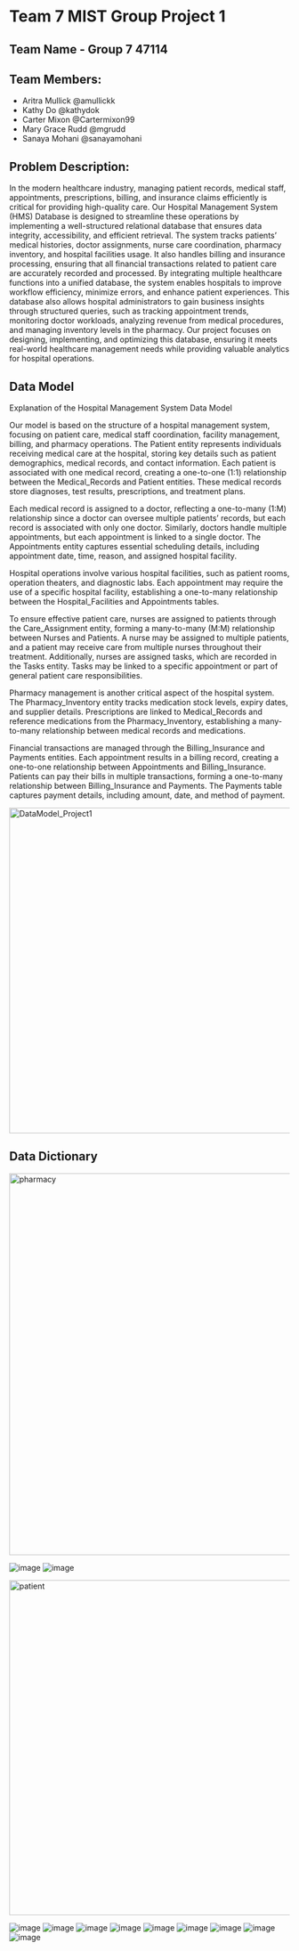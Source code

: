 # Team 7 MIST Group Project 1 
## Team Name - Group 7 47114
## Team Members: 
- Aritra Mullick @amullickk
- Kathy Do @kathydok
- Carter Mixon @Cartermixon99
- Mary Grace Rudd @mgrudd 
- Sanaya Mohani @sanayamohani

## Problem Description:
In the modern healthcare industry, managing patient records, medical staff, appointments, prescriptions, billing, and insurance claims efficiently is critical for providing high-quality care. Our Hospital Management System (HMS) Database is designed to streamline these operations by implementing a well-structured relational database that ensures data integrity, accessibility, and efficient retrieval. The system tracks patients’ medical histories, doctor assignments, nurse care coordination, pharmacy inventory, and hospital facilities usage. It also handles billing and insurance processing, ensuring that all financial transactions related to patient care are accurately recorded and processed. By integrating multiple healthcare functions into a unified database, the system enables hospitals to improve workflow efficiency, minimize errors, and enhance patient experiences. This database also allows hospital administrators to gain business insights through structured queries, such as tracking appointment trends, monitoring doctor workloads, analyzing revenue from medical procedures, and managing inventory levels in the pharmacy. Our project focuses on designing, implementing, and optimizing this database, ensuring it meets real-world healthcare management needs while providing valuable analytics for hospital operations.

## Data Model
Explanation of the Hospital Management System Data Model

Our model is based on the structure of a hospital management system, focusing on patient care, medical staff coordination, facility management, billing, and pharmacy operations. The Patient entity represents individuals receiving medical care at the hospital, storing key details such as patient demographics, medical records, and contact information. Each patient is associated with one medical record, creating a one-to-one (1:1) relationship between the Medical_Records and Patient entities. These medical records store diagnoses, test results, prescriptions, and treatment plans.

Each medical record is assigned to a doctor, reflecting a one-to-many (1:M) relationship since a doctor can oversee multiple patients’ records, but each record is associated with only one doctor. Similarly, doctors handle multiple appointments, but each appointment is linked to a single doctor. The Appointments entity captures essential scheduling details, including appointment date, time, reason, and assigned hospital facility.

Hospital operations involve various hospital facilities, such as patient rooms, operation theaters, and diagnostic labs. Each appointment may require the use of a specific hospital facility, establishing a one-to-many relationship between the Hospital_Facilities and Appointments tables.

To ensure effective patient care, nurses are assigned to patients through the Care_Assignment entity, forming a many-to-many (M:M) relationship between Nurses and Patients. A nurse may be assigned to multiple patients, and a patient may receive care from multiple nurses throughout their treatment. Additionally, nurses are assigned tasks, which are recorded in the Tasks entity. Tasks may be linked to a specific appointment or part of general patient care responsibilities.

Pharmacy management is another critical aspect of the hospital system. The Pharmacy_Inventory entity tracks medication stock levels, expiry dates, and supplier details. Prescriptions are linked to Medical_Records and reference medications from the Pharmacy_Inventory, establishing a many-to-many relationship between medical records and medications.

Financial transactions are managed through the Billing_Insurance and Payments entities. Each appointment results in a billing record, creating a one-to-one relationship between Appointments and Billing_Insurance. Patients can pay their bills in multiple transactions, forming a one-to-many relationship between Billing_Insurance and Payments. The Payments table captures payment details, including amount, date, and method of payment.

<img width="585" alt="DataModel_Project1" src="https://github.com/user-attachments/assets/880b0419-cef6-4a8d-8539-cc4dda4be6d0" />

## Data Dictionary 
<img width="686" alt="pharmacy" src="https://github.com/user-attachments/assets/bd8caab4-4a71-42d6-b49a-600a27e811ae" />

![image](https://github.com/user-attachments/assets/9d4f0350-55f0-4679-b2d9-d55997634976)
![image](https://github.com/user-attachments/assets/a20ca6bc-7adb-480f-9401-ff538aa6a6ca)

<img width="602" alt="patient" src="https://github.com/user-attachments/assets/68866cf4-761d-4c0f-87f1-7967cb84dc5d" />

![image](https://github.com/user-attachments/assets/56f12504-6aa8-4585-a88e-768272feadf5)
![image](https://github.com/user-attachments/assets/56f12504-6aa8-4585-a88e-768272feadf5)
![image](https://github.com/user-attachments/assets/cf77293f-1c1f-4bde-8a6f-4b30eb36a9dd)
![image](https://github.com/user-attachments/assets/806110a4-4fa6-450b-b268-89e7ad6b2fab)
![image](https://github.com/user-attachments/assets/effc9905-b8ff-42a9-a7e4-480e6c721ae6)
![image](https://github.com/user-attachments/assets/cbfee21c-e62b-492a-8b8f-8309f2cbf142)
![image](https://github.com/user-attachments/assets/e65f0661-6c9c-4565-9fc1-d9086b8ef0db)
![image](https://github.com/user-attachments/assets/8a3af286-692a-4b49-86bf-e8613f683f1b)
![image](https://github.com/user-attachments/assets/59a8bd0c-798d-492a-8b8d-e4f8fadb55c1)



